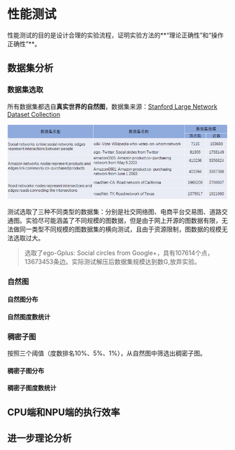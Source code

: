 # 性能测试

性能测试的目的是设计合理的实验流程，证明实验方法的**“理论正确性”和“操作正确性”**。

## 数据集分析

### 数据集选取

所有数据集都选自**真实世界的自然图**，数据集来源：[Stanford Large Network Dataset Collection](http://snap.stanford.edu/data/)

![image-20230608114000729](性能测试.assets/image-20230608114000729.png)

测试选取了三种不同类型的数据集：分别是社交网络图、电商平台交易图、道路交通图。实验尽可能涵盖了不同规模的图数据，但是由于网上开源的图数据有限，无法做同一类型不同规模的图数据集的横向测试，且由于资源限制，图数据的规模无法选取过大。

> 选取了ego-Gplus: Social circles from Google+，具有107614个点，13673453条边。实际测试解压后数据集规模达到数G,放弃实验。 

### 自然图

#### 自然图分布



#### 自然图度数统计

### 稠密子图

按照三个阈值（度数排名10%、5%、1%），从自然图中筛选出稠密子图。

#### 稠密子图分布

#### 稠密子图度数统计

## CPU端和NPU端的执行效率

## 进一步理论分析

